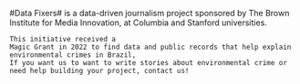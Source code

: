 #Data Fixers# is a data-driven journalism project sponsored by The Brown Institute for Media Innovation, 
    at Columbia and Stanford universities. 
    
    This initiative received a 
    Magic Grant in 2022 to find data and public records that help explain environmental crimes in Brazil,
    If you want us to want to write stories about environmental crime or need help building your project, contact us!
  </p>
  </div>

